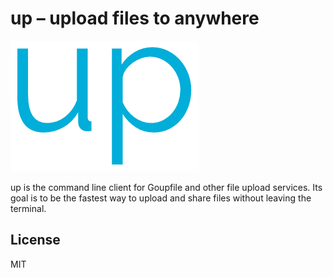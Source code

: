 # up – upload files to anywhere

![](up.png)

up is the command line client for Goupfile and other file upload services. Its
goal is to be the fastest way to upload and share files without leaving the
terminal.

## License

MIT
